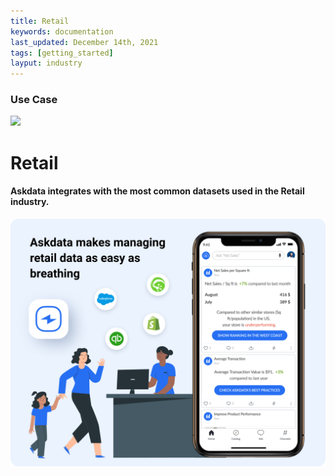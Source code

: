 ```yaml
---
title: Retail
keywords: documentation
last_updated: December 14th, 2021
tags: [getting_started]
layput: industry
---
```


### Use Case

<p class="text-center"><img src="/media/use-cases/icons/industry-retail.svg"></p>
<h1 class="text-center">Retail</h1>

<h4 class="text-center">Askdata integrates with the most common datasets used in the Retail industry.</h4>

<img src="/media/use-cases/sales-and-marketing.png" class="image-doc">
